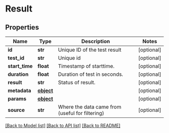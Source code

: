 # Result

## Properties
Name | Type | Description | Notes
------------ | ------------- | ------------- | -------------
**id** | **str** | Unique ID of the test result | [optional] 
**test_id** | **str** | Unique id | [optional] 
**start_time** | **float** | Timestamp of starttime. | [optional] 
**duration** | **float** | Duration of test in seconds. | [optional] 
**result** | **str** | Status of result. | [optional] 
**metadata** | [**object**](.md) |  | [optional] 
**params** | [**object**](.md) |  | [optional] 
**source** | **str** | Where the data came from (useful for filtering) | [optional] 

[[Back to Model list]](../README.md#documentation-for-models) [[Back to API list]](../README.md#documentation-for-api-endpoints) [[Back to README]](../README.md)


